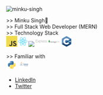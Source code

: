 
![minku-singh](https://user-images.githubusercontent.com/63182924/122111141-02309f80-ce3d-11eb-8290-6dbbde961713.png)

&gt;&gt; Minku Singh👾 <br>
&gt;&gt; Full Stack Web Developer (MERN) <br>
&gt;&gt; Technology Stack <br>
<img align = "left" alt = "JavaScript" width = "30px" src = "https://raw.githubusercontent.com/github/explore/80688e429a7d4ef2fca1e82350fe8e3517d3494d/topics/javascript/javascript.png" />
<img align = "left" alt = "React" width = "30px" src = "https://raw.githubusercontent.com/github/explore/80688e429a7d4ef2fca1e82350fe8e3517d3494d/topics/react/react.png" />
<img width = "30px" src = "https://s3-alpha.figma.com/hub/file/479066114/4e60317b-e1cd-44fd-adfb-9d225a561fd4-cover.png"/>
<img width = "30px" src = "https://raw.githubusercontent.com/github/explore/80688e429a7d4ef2fca1e82350fe8e3517d3494d/topics/express/express.png" />
<img width = "30px" src = "https://raw.githubusercontent.com/github/explore/80688e429a7d4ef2fca1e82350fe8e3517d3494d/topics/mongodb/mongodb.png" />
<img width = "30px" alt = "C++" src = "https://raw.githubusercontent.com/github/explore/180320cffc25f4ed1bbdfd33d4db3a66eeeeb358/topics/cpp/cpp.png"/><br>

&gt;&gt; Familiar with <br>
<img width = "30px" src = "https://raw.githubusercontent.com/github/explore/80688e429a7d4ef2fca1e82350fe8e3517d3494d/topics/python/python.png" />
<img width = "30px" src = "https://raw.githubusercontent.com/github/explore/80688e429a7d4ef2fca1e82350fe8e3517d3494d/topics/java/java.png"/>
- [LinkedIn](https://www.linkedin.com/in/minku-singh/) 
- [Twitter](https://twitter.com/minku_singhh) 


